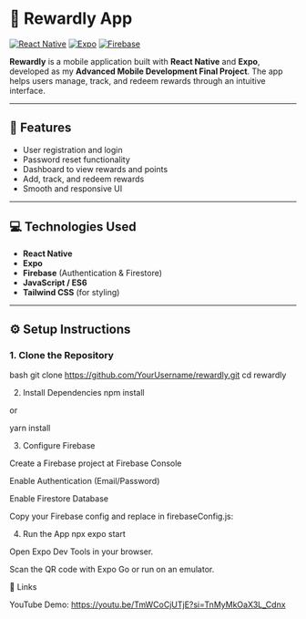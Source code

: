 # 🎉 Rewardly App

[![React Native](https://img.shields.io/badge/React%20Native-61DAFB?logo=react&logoColor=white)](https://reactnative.dev/)
[![Expo](https://img.shields.io/badge/Expo-000000?logo=expo&logoColor=white)](https://expo.dev/)
[![Firebase](https://img.shields.io/badge/Firebase-FFCA28?logo=firebase&logoColor=black)](https://firebase.google.com/)

**Rewardly** is a mobile application built with **React Native** and **Expo**, developed as my **Advanced Mobile Development Final Project**. The app helps users manage, track, and redeem rewards through an intuitive interface.

---

## 📱 Features
- User registration and login
- Password reset functionality
- Dashboard to view rewards and points
- Add, track, and redeem rewards
- Smooth and responsive UI

---

## 💻 Technologies Used
- **React Native**
- **Expo**
- **Firebase** (Authentication & Firestore)
- **JavaScript / ES6**
- **Tailwind CSS** (for styling)

---

## ⚙️ Setup Instructions

### 1. Clone the Repository
bash
git clone https://github.com/YourUsername/rewardly.git
cd rewardly

2. Install Dependencies
npm install

or

yarn install

3. Configure Firebase

Create a Firebase project at Firebase Console

Enable Authentication (Email/Password)

Enable Firestore Database

Copy your Firebase config and replace in firebaseConfig.js:

4. Run the App
npx expo start

Open Expo Dev Tools in your browser.

Scan the QR code with Expo Go or run on an emulator.

🔗 Links

YouTube Demo: https://youtu.be/TmWCoCjUTjE?si=TnMyMkOaX3L_Cdnx